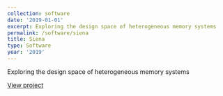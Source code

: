 ```yaml
---
collection: software
date: '2019-01-01'
excerpt: Exploring the design space of heterogeneous memory systems
permalink: /software/siena
title: Siena
type: Software
year: '2019'
---
```


Exploring the design space of heterogeneous memory systems

[View project](https://github.com/ORNL/siena-mem)
